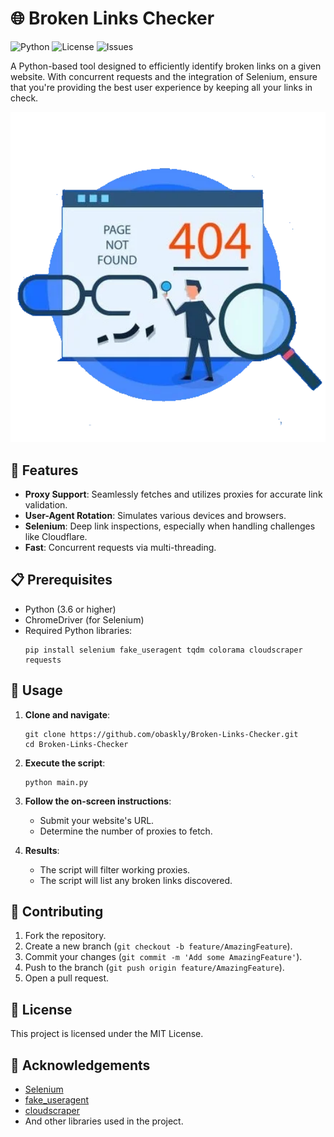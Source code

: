 # 🌐 Broken Links Checker

![Python](https://img.shields.io/badge/Python-3.6%2B-blue)
![License](https://img.shields.io/badge/license-MIT-green)
![Issues](https://img.shields.io/github/issues-raw/your-username/repository-name)

A Python-based tool designed to efficiently identify broken links on a given website. With concurrent requests and the integration of Selenium, ensure that you're providing the best user experience by keeping all your links in check.

<p align="center">
    <img src="\imageedit_39_6561019352-1.png" width="600" alt="Broken Links Checker Screenshot/GIF">
</p>

## 🚀 Features

- **Proxy Support**: Seamlessly fetches and utilizes proxies for accurate link validation.
- **User-Agent Rotation**: Simulates various devices and browsers.
- **Selenium**: Deep link inspections, especially when handling challenges like Cloudflare.
- **Fast**: Concurrent requests via multi-threading.

## 📋 Prerequisites

- Python (3.6 or higher)
- ChromeDriver (for Selenium)
- Required Python libraries:
  ```
  pip install selenium fake_useragent tqdm colorama cloudscraper requests
  ```

## 🎈 Usage

1. **Clone and navigate**:
   ```
   git clone https://github.com/obaskly/Broken-Links-Checker.git
   cd Broken-Links-Checker
   ```

2. **Execute the script**:
   ```
   python main.py
   ```

3. **Follow the on-screen instructions**:
   - Submit your website's URL.
   - Determine the number of proxies to fetch.

4. **Results**:
   - The script will filter working proxies.
   - The script will list any broken links discovered.

## 🤝 Contributing

1. Fork the repository.
2. Create a new branch (`git checkout -b feature/AmazingFeature`).
3. Commit your changes (`git commit -m 'Add some AmazingFeature'`).
4. Push to the branch (`git push origin feature/AmazingFeature`).
5. Open a pull request.

## 📜 License

This project is licensed under the MIT License.

## 🌟 Acknowledgements

- [Selenium](https://www.selenium.dev/)
- [fake_useragent](https://pypi.org/project/fake-useragent/)
- [cloudscraper](https://github.com/VeNoMouS/cloudscraper)
- And other libraries used in the project.
